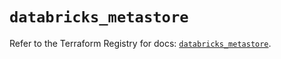 # `databricks_metastore`

Refer to the Terraform Registry for docs: [`databricks_metastore`](https://registry.terraform.io/providers/databricks/databricks/1.70.0/docs/resources/metastore).
